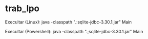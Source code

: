 # trab_lpo

Execultar (Linux):      java -classpath ".:sqlite-jdbc-3.30.1.jar" Main

Execultar (Powershell): java -classpath ".;sqlite-jdbc-3.30.1.jar" Main
